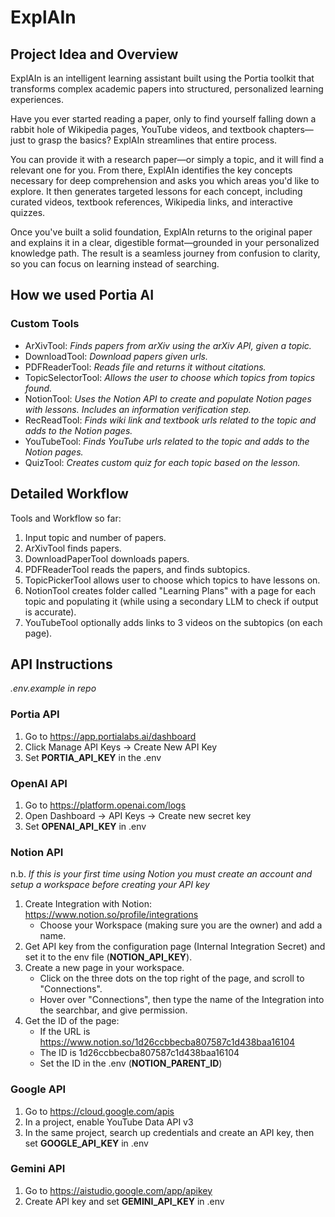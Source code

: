 # ExplAIn

## Project Idea and Overview

ExplAIn is an intelligent learning assistant built using the Portia toolkit that transforms complex academic papers into structured, personalized learning experiences.

Have you ever started reading a paper, only to find yourself falling down a rabbit hole of Wikipedia pages, YouTube videos, and textbook chapters—just to grasp the basics? ExplAIn streamlines that entire process.

You can provide it with a research paper—or simply a topic, and it will find a relevant one for you. From there, ExplAIn identifies the key concepts necessary for deep comprehension and asks you which areas you'd like to explore. It then generates targeted lessons for each concept, including curated videos, textbook references, Wikipedia links, and interactive quizzes.

Once you've built a solid foundation, ExplAIn returns to the original paper and explains it in a clear, digestible format—grounded in your personalized knowledge path. The result is a seamless journey from confusion to clarity, so you can focus on learning instead of searching.

## How we used Portia AI

### Custom Tools
* ArXivTool: _Finds papers from arXiv using the arXiv API, given a topic._
* DownloadTool: _Download papers given urls._
* PDFReaderTool: _Reads file and returns it without citations._
* TopicSelectorTool: _Allows the user to choose which topics from topics found._
* NotionTool: _Uses the Notion API to create and populate Notion pages with lessons. Includes an information verification step._
* RecReadTool: _Finds wiki link and textbook urls related to the topic and adds to the Notion pages._
* YouTubeTool: _Finds YouTube urls related to the topic and adds to the Notion pages._
* QuizTool: _Creates custom quiz for each topic based on the lesson._

## Detailed Workflow

Tools and Workflow so far: 

  1. Input topic and number of papers.
  2. ArXivTool finds papers.
  3. DownloadPaperTool downloads papers.
  4. PDFReaderTool reads the papers, and finds subtopics.
  5. TopicPickerTool allows user to choose which topics to have lessons on.
  6. NotionTool creates folder called "Learning Plans" with a page for each topic and populating it (while using a secondary LLM to check if output is accurate).
  7. YouTubeTool optionally adds links to 3 videos on the subtopics (on each page). 

## API Instructions 
_.env.example in repo_

### Portia API
1. Go to https://app.portialabs.ai/dashboard
2. Click Manage API Keys -> Create New API Key
3. Set **PORTIA_API_KEY** in the .env

### OpenAI API 
1. Go to https://platform.openai.com/logs
2. Open Dashboard -> API Keys -> Create new secret key
3. Set **OPENAI_API_KEY** in .env

### Notion API 
n.b. _If this is your first time using Notion you must create an account and setup a workspace before creating your API key_
1. Create Integration with Notion: https://www.notion.so/profile/integrations
    - Choose your Workspace (making sure you are the owner) and add a name.
2. Get API key from the configuration page (Internal Integration Secret) and set it to the env file (**NOTION_API_KEY**). 
3. Create a new page in your workspace.
    - Click on the three dots on the top right of the page, and scroll to "Connections".
    - Hover over "Connections", then type the name of the Integration into the searchbar, and give permission.
4. Get the ID of the page: 
    - If the URL is https://www.notion.so/1d26ccbbecba807587c1d438baa16104
    - The ID is 1d26ccbbecba807587c1d438baa16104
    - Set the ID in the .env (**NOTION_PARENT_ID**)  

### Google API
1. Go to https://cloud.google.com/apis
2. In a project, enable YouTube Data API v3
3. In the same project, search up credentials and create an API key, then set **GOOGLE_API_KEY** in .env

### Gemini API
1. Go to https://aistudio.google.com/app/apikey
2. Create API key and set **GEMINI_API_KEY** in .env

